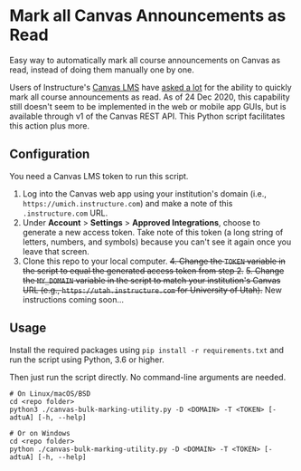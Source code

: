 # Mark all Canvas Announcements as Read

Easy way to automatically mark all course announcements on Canvas as read, instead of doing them manually one by one.

Users of Instructure's [Canvas LMS](https://www.instructure.com/canvas/) have [asked a lot](https://community.canvaslms.com/t5/Idea-Conversations/Marking-all-announcements-read/idi-p/351918) for the ability to quickly mark all course announcements as read. As of 24 Dec 2020, this capability still doesn't seem to be implemented in the web or mobile app GUIs, but is available through v1 of the Canvas REST API. This Python script facilitates this action plus more.

## Configuration

You need a Canvas LMS token to run this script.

1. Log into the Canvas web app using your institution's domain (i.e., `https://umich.instructure.com`) and make a note of this `.instructure.com` URL.
2. Under **Account** > **Settings** > **Approved Integrations**, choose to generate a new access token. Take note of this token (a long string of letters, numbers, and symbols) because you can't see it again once you leave that screen.
3. Clone this repo to your local computer.
~~4. Change the `TOKEN` variable in the script to equal the generated access token from step 2.~~
~~5. Change the `MY_DOMAIN` variable in the script to match your institution's Canvas URL (e.g., `https://utah.instructure.com` for University of Utah).~~
New instructions coming soon...


## Usage

Install the required packages using `pip install -r requirements.txt` and run the script using Python, 3.6 or higher.

Then just run the script directly. No command-line arguments are needed.

```
# On Linux/macOS/BSD
cd <repo folder>
python3 ./canvas-bulk-marking-utility.py -D <DOMAIN> -T <TOKEN> [-adtuA] [-h, --help]

# Or on Windows
cd <repo folder>
python ./canvas-bulk-marking-utility.py -D <DOMAIN> -T <TOKEN> [-adtuA] [-h, --help]
```
